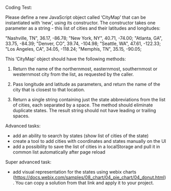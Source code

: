 Coding Test:

Please define a new JavaScript object called ‘CityMap’ that can be instantiated with ‘new’, using its constructor. The constructor takes one parameter as a string - this list of cities and their latitudes and longitudes:

"Nashville, TN", 36.17, -86.78;
"New York, NY", 40.71, -74.00;
"Atlanta, GA", 33.75, -84.39;
"Denver, CO", 39.74, -104.98;
"Seattle, WA", 47.61, -122.33;
"Los Angeles, CA", 34.05, -118.24;
"Memphis, TN", 35.15, -90.05;

This ‘CityMap’ object should have the following methods:

1) Return the name of the northernmost, easternmost, southernmost or westernmost city from the list, as requested by the caller.

2) Pass longitude and latitude as parameters, and return the name of the city that is closest to that location.

3) Return a single string containing just the state abbreviations from the list of cities, each separated by a space. The method should eliminate duplicate states. The result string should not have leading or trailing spaces.

Advanced tasks:
- add an ability to search by states (show list of cities of the state)
- create a tool to add cities with coordinates and states manually on the UI
- add a possibility to save the list of cities in a localStorage and pull it in common list automatically after page reload

Super advanced task:
- add visual representation for the states using webix charts (https://docs.webix.com/samples/08_chart/04_pie_chart/04_donut.html). You can copy a solution from that link and apply it to your project.